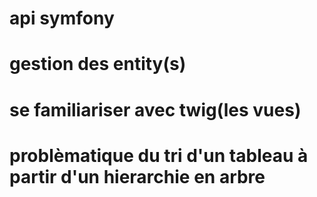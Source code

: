 # api symfony

# gestion des entity(s)

# se familiariser avec twig(les vues)

# problèmatique du tri d'un tableau à partir d'un hierarchie en arbre
